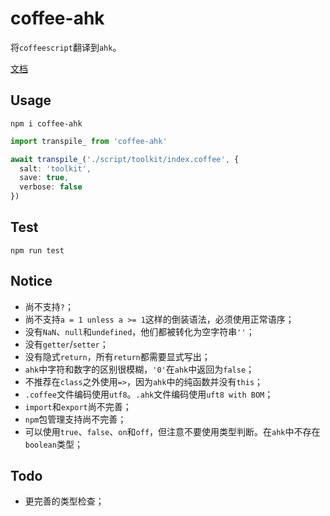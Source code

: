# coffee-ahk

将`coffeescript`翻译到`ahk`。

[文档](./doc-cn.md)

## Usage

```shell
npm i coffee-ahk
```

```typescript
import transpile_ from 'coffee-ahk'

await transpile_('./script/toolkit/index.coffee', {
  salt: 'toolkit',
  save: true,
  verbose: false
})
```

## Test

```shell
npm run test
```

## Notice

- 尚不支持`?`；
- 尚不支持`a = 1 unless a >= 1`这样的倒装语法，必须使用正常语序；
- 没有`NaN`、`null`和`undefined`，他们都被转化为空字符串`''`；
- 没有`getter`/`setter`；
- 没有隐式`return`，所有`return`都需要显式写出；
- `ahk`中字符和数字的区别很模糊，`'0'`在`ahk`中返回为`false`；
- 不推荐在`class`之外使用`=>`，因为`ahk`中的纯函数并没有`this`；
- `.coffee`文件编码使用`utf8`。`.ahk`文件编码使用`uft8 with BOM`；
- `import`和`export`尚不完善；
- `npm`包管理支持尚不完善；
- 可以使用`true`、`false`、`on`和`off`，但注意不要使用类型判断。在`ahk`中不存在`boolean`类型；

## Todo

- 更完善的类型检查；